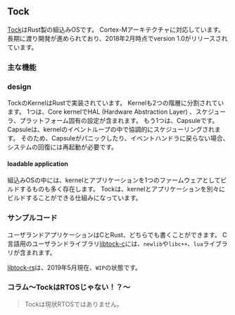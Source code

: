 ## Tock

[Tock]はRust製の組込みOSです。
Cortex-Mアーキテクチャに対応しています。
長期に渡り開発が進められており、2018年2月時点でversion 1.0がリリースされています。

[Tock]: https://www.tockos.org/
[GitHub Tock]: https://github.com/tock

### 主な機能

### design

TockのKernelはRustで実装されています。
Kernelも2つの階層に分割されています。
1つは、Core kernelでHAL (Hardware Abstraction Layer) 、スケジューラ、プラットフォーム固有の設定が含まれます。
もう1つは、Capsuleです。
Capsuleは、kernelのイベントループの中で協調的にスケジューリングされます。
そのため、Capsuleがパニックしたり、イベントハンドラに戻らない場合、システムの回復には再起動が必要です。

#### loadable application

組込みOSの中には、kernelとアプリケーションを1つのファームウェアとしてビルドするものも多く存在します。
Tockは、kernelとアプリケーションを別々にビルドすることができる仕組みになっています。

### サンプルコード

ユーザランドアプリケーションはCとRust、どちらでも書くことができます。
C言語用のユーザランドライブラリ[libtock-c]には、`newlib`や`libc++`、`lua`ライブラリが含まれます。

[libtock-c]: https://github.com/tock/libtock-c

[libtock-rs]は、2019年5月現在、`WIP`の状態です。

[libtock-rs]: https://github.com/tock/libtock-rs

### コラム〜TockはRTOSじゃない！？〜

> Tockは現状RTOSではありません。